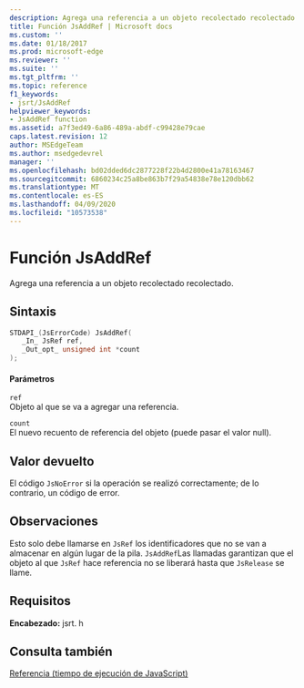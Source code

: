 ```yaml
---
description: Agrega una referencia a un objeto recolectado recolectado.
title: Función JsAddRef | Microsoft docs
ms.custom: ''
ms.date: 01/18/2017
ms.prod: microsoft-edge
ms.reviewer: ''
ms.suite: ''
ms.tgt_pltfrm: ''
ms.topic: reference
f1_keywords:
- jsrt/JsAddRef
helpviewer_keywords:
- JsAddRef function
ms.assetid: a7f3ed49-6a86-489a-abdf-c99428e79cae
caps.latest.revision: 12
author: MSEdgeTeam
ms.author: msedgedevrel
manager: ''
ms.openlocfilehash: bd02dded6dc2877228f22b4d2800e41a78163467
ms.sourcegitcommit: 6860234c25a8be863b7f29a54838e78e120dbb62
ms.translationtype: MT
ms.contentlocale: es-ES
ms.lasthandoff: 04/09/2020
ms.locfileid: "10573538"
---
```

# Función JsAddRef
Agrega una referencia a un objeto recolectado recolectado.  
  
## Sintaxis  
  
```cpp  
STDAPI_(JsErrorCode) JsAddRef(  
   _In_ JsRef ref,  
   _Out_opt_ unsigned int *count  
);  
```  
  
#### Parámetros  
 `ref`  
 Objeto al que se va a agregar una referencia.  
  
 `count`  
 El nuevo recuento de referencia del objeto (puede pasar el valor null).  
  
## Valor devuelto  
 El código `JsNoError` si la operación se realizó correctamente; de lo contrario, un código de error.  
  
## Observaciones  
 Esto solo debe llamarse en `JsRef` los identificadores que no se van a almacenar en algún lugar de la pila. `JsAddRef`Las llamadas garantizan que el objeto al que `JsRef` hace referencia no se liberará hasta que `JsRelease` se llame.  
  
## Requisitos  
 **Encabezado:** jsrt. h  
  
## Consulta también  
 [Referencia (tiempo de ejecución de JavaScript)](../chakra-hosting/reference-javascript-runtime.md)